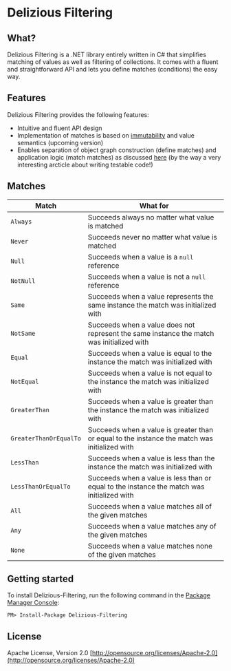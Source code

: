 # Delizious Filtering
## What?
Delizious Filtering is a .NET library entirely written in C# that simplifies matching of values as well as filtering of collections. It comes with a fluent and straightforward API and lets you define matches (conditions) the easy way.

## Features
Delizious Filtering provides the following features:
* Intuitive and fluent API design
* Implementation of matches is based on [immutability](https://blogs.msdn.microsoft.com/ericlippert/2007/11/13/immutability-in-c-part-one-kinds-of-immutability/) and value semantics (upcoming version)
* Enables separation of object graph construction (define matches) and application logic (match matches) as discussed [here](http://googletesting.blogspot.de/2008/08/by-miko-hevery-so-you-decided-to.html) (by the way a very interesting arcticle about writing testable code!)

## Matches

Match | What for
----- | --------
`Always` | Succeeds always no matter what value is matched
`Never` | Succeeds never no matter what value is matched
`Null` | Succeeds when a value is a `null` reference
`NotNull` | Succeeds when a value is not a `null` reference
`Same` | Succeeds when a value represents the same instance the match was initialized with
`NotSame` | Succeeds when a value does not represent the same instance the match was initialized with
`Equal` | Succeeds when a value is equal to the instance the match was initialized with
`NotEqual` | Succeeds when a value is not equal to the instance the match was initialized with
`GreaterThan` | Succeeds when a value is greater than the instance the match was initialized with
`GreaterThanOrEqualTo` | Succeeds when a value is greater than or equal to the instance the match was initialized with
`LessThan` | Succeeds when a value is less than the instance the match was initialized with
`LessThanOrEqualTo` | Succeeds when a value is less than or equal to the instance the match was initialized with
`All` | Succeeds when a value matches all of the given matches
`Any` | Succeeds when a value matches any of the given matches
`None` | Succeeds when a value matches none of the given matches

## Getting started
To install Delizious-Filtering, run the following command in the [Package Manager Console](http://docs.nuget.org/docs/start-here/using-the-package-manager-console):

    PM> Install-Package Delizious-Filtering

## License
Apache License, Version 2.0 
[http://opensource.org/licenses/Apache-2.0](http://opensource.org/licenses/Apache-2.0)
